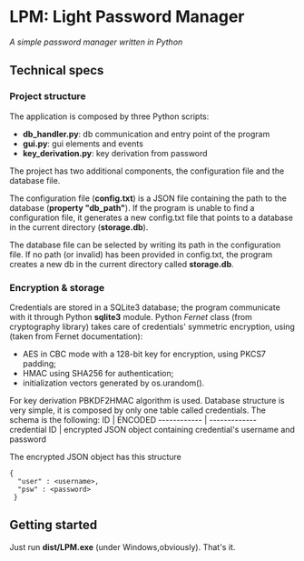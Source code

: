 # LPM: Light Password Manager
*A simple password manager written in Python*

## Technical specs

### Project structure
The application is composed by three Python scripts: 
* **db_handler.py**: db communication and entry point of the program
* **gui.py**: gui elements and events
* **key_derivation.py**: key derivation from password

The project has two additional components, the configuration file and the database file.

The configuration file (**config.txt**) is a JSON file containing the path to the database (**property "db_path"**). If the program is unable to find a configuration file, it generates a new config.txt file that points to a database in the current directory (**storage.db**).

The database file can be selected by writing its path in the configuration file. If no path (or invalid) has been provided in config.txt, the program creates a new db in the current directory called **storage.db**.

### Encryption & storage
Credentials are stored in a SQLite3 database; the program communicate with it through Python **sqlite3** module. Python *Fernet* class (from cryptography library) takes care of credentials' symmetric encryption, using (taken from Fernet documentation):
* AES in CBC mode with a 128-bit key for encryption, using PKCS7 padding;
* HMAC using SHA256 for authentication;
* initialization vectors generated by os.urandom().

For key derivation PBKDF2HMAC algorithm is used. Database structure is very simple, it is composed by only one table called credentials. The schema is the following:
ID | ENCODED
------------ | -------------
credential ID | encrypted JSON object containing credential's username and password

The encrypted JSON object has this structure

```
{
  "user" : <username>,
  "psw" : <password>
 }
```

## Getting started

Just run **dist/LPM.exe** (under Windows,obviously). That's it.

